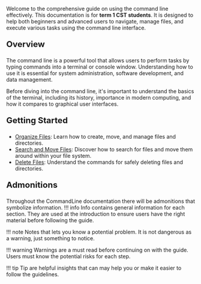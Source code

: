 <!-- <p style="font-size: 22px;"> <b> Welcome to Command Line Documentation </b> </p> -->

Welcome to the comprehensive guide on using the command line effectively. This documentation is for <b>term 1 CST students</b>. It is designed to help both 
beginners and advanced users to navigate, manage files, and execute various tasks 
using the command line interface.

<p style="font-size: 22px;"> <b>Overview </b> </p>

The command line is a powerful tool that allows users to perform tasks by typing 
commands into a terminal or console window. Understanding how to use it is 
essential for system administration, software development, and data management.



Before diving into the command line, it's important to understand the basics of the 
terminal, including its history, importance in modern computing, and how it 
compares to graphical user interfaces.

<p style="font-size: 22px;"> <b> Getting Started </b> </p>

- [Organize Files](OrganizeFiles.md): Learn how to create, move, and manage files 
and directories.
- [Search and Move Files](SearchMove.md): Discover how to search for files and move 
them around within your file system.
- [Delete Files](DeletingFiles.md): Understand the commands for safely deleting 
files and directories.

<p style="font-size: 22px;"> <b> Admonitions </b> </p>

Throughout the CommandLine documentation there will be admonitions that symbolize 
information.
!!! info
     Info contains general information for each section. They are used at the introduction to ensure users have the right material before following the guide.

!!! note
    Notes that lets you know a potential problem. It is not dangerous as a warning, just something to notice.

!!! warning
    Warnings are a must read before continuing on with the guide. Users must know the potential risks for each step.

!!! tip
    Tip are helpful insights that can may help you or make it easier to follow the guidelines.

